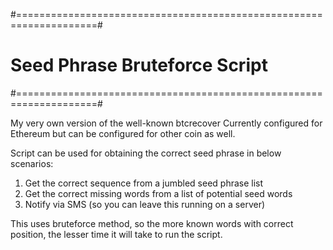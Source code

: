 #====================================================================#
#                  Seed Phrase Bruteforce Script                     #
#====================================================================#

My very own version of the well-known btcrecover
Currently configured for Ethereum but can be configured for other coin as well.

Script can be used for obtaining the correct seed phrase in below scenarios:
1. Get the correct sequence from a jumbled seed phrase list
2. Get the correct missing words from a list of potential seed words
3. Notify via SMS (so you can leave this running on a server)

This uses bruteforce method, so the more known words with correct position, the lesser time it will take to run the script.
